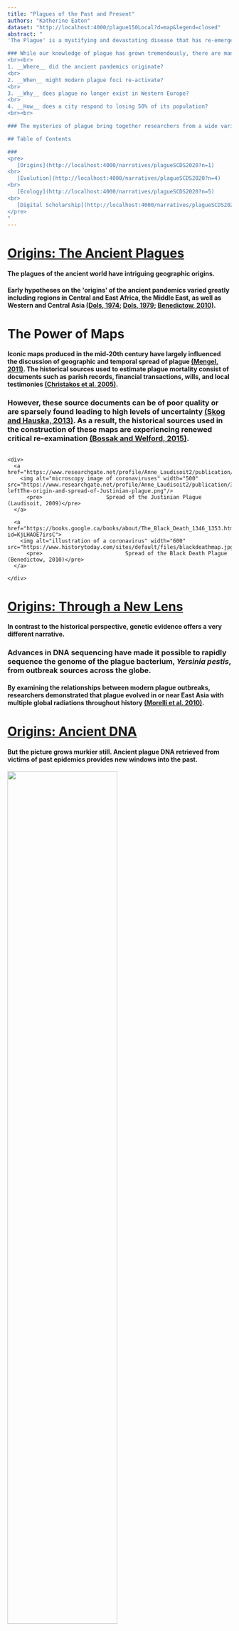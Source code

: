 ```yaml
---
title: "Plagues of the Past and Present"
authors: "Katherine Eaton"
dataset: "http://localhost:4000/plague150Local?d=map&legend=closed"
abstract: "
'The Plague' is a mystifying and devastating disease that has re-emerged multiple times throughout history. From the Plague of Justinian (6th century) to the Madagascar Plague Outbreak (2017), this infectious disease has resulted in exceptional mortality and societal upheaval.

### While our knowledge of plague has grown tremendously, there are many outstanding questions:
<br><br>
1. __Where__ did the ancient pandemics originate?  
<br>
2. __When__ might modern plague foci re-activate?  
<br>
3. __Why__ does plague no longer exist in Western Europe?
<br>
4. __How__ does a city respond to losing 50% of its population?
<br><br>

### The mysteries of plague bring together researchers from a wide variety of dislocalciplines from art history to microbiology. While each field stands to make a unique contribution, there remains a unified fascination over how people are affected and cope with this disease, as well as where, when, and how it suddenly appears...

## Table of Contents

###
<pre>
   [Origins](http://localhost:4000/narratives/plagueSCDS2020?n=1)
<br>
   [Evolution](http://localhost:4000/narratives/plagueSCDS2020?n=4)  
<br>
   [Ecology](http://localhost:4000/narratives/plagueSCDS2020?n=5)  
<br>
   [Digital Scholarship](http://localhost:4000/narratives/plagueSCDS2020?n=7)
</pre>
"
---
```


<!-- This is left-side text 2 -->
# [Origins: The Ancient Plagues](http://localhost:4000/plague150Local?d=map)
#### The plagues of the ancient world have intriguing geographic origins.

#### Early hypotheses on the 'origins' of the ancient pandemics varied greatly including regions in Central and East Africa, the Middle East, as well as Western and Central Asia [(Dols, 1974](https://www.jstor.org/stable/600071); [Dols, 1979](https://www.jstor.org/stable/3631953); [Benedictow, 2010)](https://books.google.ca/books/about/The_Black_Death_1346_1353.html?id=KjLHAOE7irsC).<br>

# The Power of Maps

#### Iconic maps produced in the mid-20th century have largely influenced the discussion of geographic and temporal spread of plague [(Mengel, 2011)](https://academic.oup.com/past/article-abstract/211/1/3/1381253). The historical sources used to estimate plague mortality consist of documents such as parish records, financial transactions, wills, and local testimonies [(Christakos et al. 2005)](https://www.springer.com/gp/book/9783540257943).

### However, these source documents can be of poor quality or are sparsely found leading to high levels of uncertainty [(Skog and Hauska, 2013)](https://onlinelibrary.wiley.com/doi/abs/10.1111/j.1467-9671.2012.01369.x). As a result, the historical sources used in the construction of these maps are experiencing renewed critical re-examination  [(Bossak and Welford, 2015)](https://www.taylorfrancis.com/books/e/9781315610252/chapters/10.4324%2F9781315610252-12).

<!-- This is right-side text 2-->
```auspiceMainDisplayMarkdown

<div>
  <a href="https://www.researchgate.net/profile/Anne_Laudisoit2/publication/315837122">
    <img alt="microscopy image of coronaviruses" width="500" src="https://www.researchgate.net/profile/Anne_Laudisoit2/publication/315837122/figure/fig1/AS:652961457897473@1532689551350/a-leftThe-origin-and-spread-of-Justinian-plague.png"/>
      <pre>                    Spread of the Justinian Plague (Laudisoit, 2009)</pre>
  </a>

  <a href="https://books.google.ca/books/about/The_Black_Death_1346_1353.html?id=KjLHAOE7irsC">
    <img alt="illustration of a coronavirus" width="600" src="https://www.historytoday.com/sites/default/files/blackdeathmap.jpg"/>
      <pre>                          Spread of the Black Death Plague (Benedictow, 2010)</pre>
  </a>

</div>

```

<!-- This is left-side text 3-->
# [Origins: Through a New Lens](http://localhost:4000/plague150Local?d=map&animate=1400-01-01,2017-01-01,0,1,30000)
#### In contrast to the historical perspective, genetic evidence offers a very different narrative.

### Advances in DNA sequencing have made it possible to rapidly sequence the genome of the plague bacterium, *Yersinia pestis*, from outbreak sources across the globe.

#### By examining the relationships between modern plague outbreaks, researchers demonstrated that plague evolved in or near East Asia with multiple global radiations throughout history [(Morelli et al. 2010)](https://www.nature.com/articles/ng.705).

# [Origins: Ancient DNA](http://localhost:4000/plague150Local?d=map&country=sweden)
#### But the picture grows murkier still. Ancient plague DNA retrieved from victims of past epidemics provides new windows into the past.
<a href="https://www.history.com/news/is-the-black-death-the-ancestor-of-all-modern-plagues">
  <img src="https://www.history.com/.image/c_limit%2Ccs_srgb%2Cq_auto:good%2Cw_686/MTU3ODc4NTk4NjgzOTI4Mjg3/image-placeholder-title.webp" width="70%">
        <pre>     London's East Smithfield "plague pits", 1348-1349.</pre>
</a>

#### A recent study identified the plague bacterium in skeletal remains from Sweden 4,900 years ago [(Rascovan et al. 2019)](https://doi.org/10.1016/j.cell.2018.11.005). This finding yet again prompts alternative hypotheses concerning the spread of plague across Eurasia. The case is anything but closed.
<a href="https://doi.org/10.1016/j.cell.2018.11.005">
  <img src="https://raw.githubusercontent.com/ktmeaton/plague-phylogeography/master/narratives/images/neolithic-map-1.png" width="80%">
        <pre>   The Spread of Neolithic Plague (Rascovan et al. 2019) </pre>
</a>

<!-- This is left-side text 4-->
# [Evolution: A Time Vortex](http://localhost:4000/plague150Local?d=tree&l=clock&m=time)
#### To critique the previous maps on the spread of plague, it is important to consider several statistical problems.

#### To model the past using genetic data, we make and test theories about how evolution proceeds over time.

#### Unfortunately, plague does not follow the rules of a **"molecular clock"**, where evolution should occur at a constant rate. Under this model, a 'younger' strain (ex. collected in 2000) should have more mutations than an 'older' strain (ex. collected in 1950).

#### Instead, there are dramatic fluctuations where the bacterium may "speed up" or "slow down" it's pace and mode of evolution [(Cui et al. 2013)](https://www.pnas.org/content/110/2/577.long).

# Regression

#### The visual to the right compares time on the X-axis (the date) with the mutations that have occurred on the Y-axis (divergence). The dots represent plague samples, and ideally they should fall close to the dark black line.

#### The bubbles above the black line have **more** mutations than expected, and those below the black line have **fewer** mutations than expected.

#### How can we a reconstruct geographic spread over time, with evidence that behaves so chaotically?

<!-- This is left-side text 5-->
# [Ecology: Plague's Not Picky](http://localhost:4000/plague150Local?d=tree&c=host&legend=open)
#### The solution could be in understanding **why** this disease does not evolve in a "clock-like" manner. And a clue may lie in considering the ecology of plague.

#### Although plague is primarily a disease of rodents, virtually all mammals are capable of becoming infected when exposed [(Gage and Kosoy, 2006)](http://reviverestore.org/wp-content/uploads/2015/02/Gage-and-Kosoy_USGS-Blk-footed-ferret-symp_2006-copy.pdf). The movement of plague between novel hosts and environments may be a key factor in explaining why the rate of evolution changes so suddenly.

#### The accompanying visual is a **phylogenetic tree**, where the bubbles again represent plague samples and the connecting lines show their degree of relatedness. The color indicates what mammalian host or flea vector the bacteria was isolated from.
#### [How to read a phylogeny](https://nextstrain.org/narratives/trees-background/).

#### No obvious patterns emerge as the colors appear 'randomly' distributed. But perhaps the [rodent subfamily Arvicolinae](http://localhost:4000/plague150Local?c=host&d=tree&f_host=Microtus,Neodon,Lasiopodomys) is tentatively associated with extra-long branch lengths (ie. excessive mutation).

#### New perspectives on exploratory data analysis that are ecologically-grounded have great potential to yield greater insight.

<!-- This is left-side text 6-->
# [Ecology: Human Spillover](http://localhost:4000/plague150Local?c=host&d=tree,map&f_host=Homo&legend=closed)
### This ecological fluidity to adapt to different hosts has had devastating consequences for human populations.

### 'Spillover' events, where plague crosses over environmental and species boundaries, has led to human outbreaks all across the globe ([Plowright et al. 2017)](https://www.nature.com/articles/nrmicro.2017.45).

### There is not just a single strain of plague responsible for human infections, instead, plague strains from many areas of the evolutionary tree have been linked to epidemics.

### However, certain lineages of plague seem to be more 'successful' than others, leading to global pandemics and extensive mortality.

### The question of **why** these particular bacteria vary in their virulence potential continues to be a question of paramount importance.

<!-- This is left-side text 7-->
# [Digital Scholarship](http://localhost:4000/plague150Local?d=map)
### The data in this exhibit all derive from publicly accessible projects available through the [National Centre for Biotechnology Information](https://www.ncbi.nlm.nih.gov/).

### This exhibit only captures a very small fraction (150 samples) of the available plague datasets that could be harnessed for analysis (1500+ and growing).

### Method documentation for the project can be found at [Read the Docs](https://plague-phylogeography.readthedocs.io/en/latest/).

### The underlying code is open-access via a [GitHub Repository](https://github.com/ktmeaton/plague-phylogeography) and is continually developed for reproducibility.

### Future work will focus on expanding scope, both geographically and temporally, and integrating new theoretical perspectives to shed further light on the mysteries of **where**, **when**, and **how** the plague spreads across the globe.

# [References](http://localhost:4000/plague150Local?d=tree,map&legend=closed)
Bossak, B. H. & Welford, M. R. (2015). [Spatio-Temporal Characteristics of the Medieval Black Death](https://www.taylorfrancis.com/books/e/9781315610252/chapters/10.4324%2F9781315610252-12). In E. Delmelle, A. Páez, & P. Kanaroglou (Eds.), Spatial Analysis in Health Geography. Surrey, England: Ashgate Publishing Limited.
<br><br>
Christakos, G., Olea, R. A., Serre, M. A., Yu, H.-L., & Wang, L.-L. (2005). [Interdisciplinary Public Health Reasoning and Epidemic Modelling: The Case of the Black Death](https://www.springer.com/gp/book/9783540257943). Springer-Verlag Berlin Heidelberg.
<br><br>
Cui, Y., Yu, C., Yan, Y., Li, D., Li, Y., Jombart, T., . . . Yang, R. (2013). [Historical variations in
mutation rate in an epidemic pathogen, *Yersinia pestis*](https://www.pnas.org/content/110/2/577.long). *PNAS*, 110 (2), 577–582.
<br><br>
Dols, M. (1974). [Plague in early Islamic history](https://www.jstor.org/stable/600071). *Journal of the American Oriental Society*, 94(3), 371-383.
<br><br>
Dols, M. (1979). [The Second Plague Pandemic and its recurrences in the Middle East: 1347-1894](https://www.jstor.org/stable/3631953). *Journal of the Economic and Social History of the Orient*, 22(2), 162-189.
<br><br>
Gage, K. & Kosoy, M. (2006). [Recent trends in plague ecology](http://reviverestore.org/wp-content/uploads/2015/02/Gage-and-Kosoy_USGS-Blk-footed-ferret-symp_2006-copy.pdf). *USG Survey*, 213–231.
<br><br>
Plowright, R. K., Parrish, C. R., McCallum, H., Hudson, P. J., Ko, A. I., Graham, A. L., & Lloyd-Smith, J. O. (2017). [Pathways to zoonotic spillover](https://doi.org/10.1038/nrmicro.2017.45). *Nature Reviews Microbiology*, 15(8), 502–510.
<br><br>
Skog, L. & Hauska, H. (2013). [Spatial modeling of the Black Death in Sweden](https://onlinelibrary.wiley.com/doi/abs/10.1111/j.1467-9671.2012.01369.x). *Transactions in GIS*, 17 (4), 589–611.
<br><br>
Laudisoit, A. (2009). [Diversity, ecology and status of potential hosts and vectors of the plague bacillus *Yersinia pestis*](https://doi.org/10.13140/RG.2.2.25362.25281). Contribution to Plague Epidemiology in an Endemic Plague Focus: The Lushoto District (Tanzania).
<br><br>
Mengel, D. C. (2011). [A plague on Bohemia? Mapping the Black Death](https://doi.org/10.1093/pastj/gtq069). *Past & Present*, 211(1), 3–34.
<br><br>
Morelli, G., Song, Y., Mazzoni, C. J., Eppinger, M., Roumagnac, P., Wagner, D. M., . . . Achtman, M. (2010). [*Yersinia pestis* genome sequencing identifies patterns of global phylogenetic diversity](https://www.nature.com/articles/ng.705). *Nature Genetics*, 42, 1140–1143.
